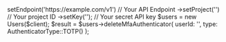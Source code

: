 <?php

use Appwrite\Client;
use Appwrite\Services\Users;
use Appwrite\Enums\AuthenticatorType;

$client = (new Client())
    ->setEndpoint('https://example.com/v1') // Your API Endpoint
    ->setProject('<YOUR_PROJECT_ID>') // Your project ID
    ->setKey('<YOUR_API_KEY>'); // Your secret API key

$users = new Users($client);

$result = $users->deleteMfaAuthenticator(
    userId: '<USER_ID>',
    type: AuthenticatorType::TOTP()
);